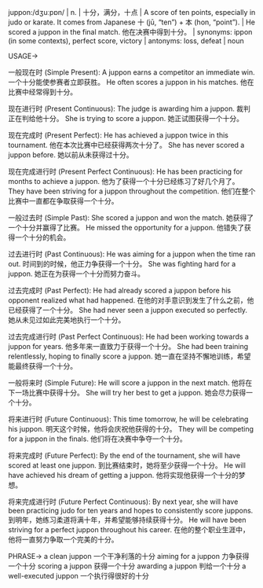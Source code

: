 juppon:/dʒuːpɒn/ | n. | 十分，满分，十点 |  A score of ten points, especially in judo or karate.  It comes from Japanese  十 (jū, “ten”) + 本 (hon, “point”). | He scored a juppon in the final match. 他在决赛中得到十分。 | synonyms: ippon (in some contexts), perfect score, victory | antonyms: loss, defeat | noun

USAGE->

一般现在时 (Simple Present):
A juppon earns a competitor an immediate win.  一个十分能使参赛者立即获胜。
He often scores a juppon in his matches. 他在比赛中经常得到十分。

现在进行时 (Present Continuous):
The judge is awarding him a juppon. 裁判正在判给他十分。
She is trying to score a juppon. 她正试图获得一个十分。


现在完成时 (Present Perfect):
He has achieved a juppon twice in this tournament.  他在本次比赛中已经获得两次十分了。
She has never scored a juppon before.  她以前从未获得过十分。

现在完成进行时 (Present Perfect Continuous):
He has been practicing for months to achieve a juppon.  他为了获得一个十分已经练习了好几个月了。
They have been striving for a juppon throughout the competition. 他们在整个比赛中一直都在争取获得一个十分。

一般过去时 (Simple Past):
She scored a juppon and won the match. 她获得了一个十分并赢得了比赛。
He missed the opportunity for a juppon. 他错失了获得一个十分的机会。

过去进行时 (Past Continuous):
He was aiming for a juppon when the time ran out.  时间到的时候，他正力争获得一个十分。
She was fighting hard for a juppon. 她正在为获得一个十分而努力奋斗。


过去完成时 (Past Perfect):
He had already scored a juppon before his opponent realized what had happened. 在他的对手意识到发生了什么之前，他已经获得了一个十分。
She had never seen a juppon executed so perfectly. 她从未见过如此完美地执行一个十分。

过去完成进行时 (Past Perfect Continuous):
He had been working towards a juppon for years.  他多年来一直致力于获得一个十分。
She had been training relentlessly, hoping to finally score a juppon. 她一直在坚持不懈地训练，希望能最终获得一个十分。


一般将来时 (Simple Future):
He will score a juppon in the next match. 他将在下一场比赛中获得十分。
She will try her best to get a juppon. 她会尽力获得一个十分。


将来进行时 (Future Continuous):
This time tomorrow, he will be celebrating his juppon. 明天这个时候，他将会庆祝他获得的十分。
They will be competing for a juppon in the finals. 他们将在决赛中争夺一个十分。


将来完成时 (Future Perfect):
By the end of the tournament, she will have scored at least one juppon. 到比赛结束时，她将至少获得一个十分。
He will have achieved his dream of getting a juppon. 他将实现他获得一个十分的梦想。


将来完成进行时 (Future Perfect Continuous):
By next year, she will have been practicing judo for ten years and hopes to consistently score juppons. 到明年，她练习柔道将满十年，并希望能够持续获得十分。
He will have been striving for a perfect juppon throughout his career.  在他的整个职业生涯中，他将一直努力争取一个完美的十分。


PHRASE->
a clean juppon  一个干净利落的十分
aiming for a juppon  力争获得一个十分
scoring a juppon  获得一个十分
awarding a juppon  判给一个十分
a well-executed juppon 一个执行得很好的十分
